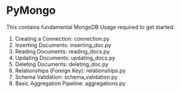 # PyMongo
This contains fundamental MongoDB Usage required to get started.

1. Creating a Connection: connection.py
2. Inserting Documents: inserting_doc.py
3. Reading Documents: reading_docs.py
4. Updating Documents: updating_docs.py
5. Deleting Documents: deleting_doc.py
6. Relationships (Foreign Key): relationships.py
7. Schema Validation: schema_validation.py
8. Basic Aggregation Pipeline: aggregations.py